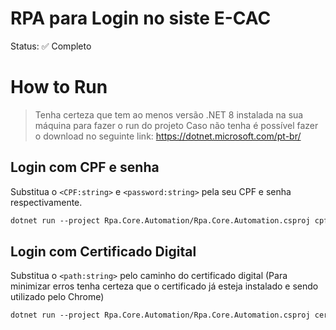 # RPA para Login no siste E-CAC

Status: ✅ Completo

# How to Run
> Tenha certeza que tem ao menos versão .NET 8 instalada na sua máquina para fazer o run do projeto
> Caso não tenha é possível fazer o download no seguinte link: https://dotnet.microsoft.com/pt-br/
## Login com CPF e senha
Substitua o `<CPF:string>` e `<password:string>` pela seu CPF e senha respectivamente.
```diff
dotnet run --project Rpa.Core.Automation/Rpa.Core.Automation.csproj cpf <CPF:string> <password:password>
```
## Login com Certificado Digital
Substitua o `<path:string>` pelo caminho do certificado digital (Para minimizar erros tenha certeza que o certificado já esteja instalado e sendo utilizado pelo Chrome)
```diff
dotnet run --project Rpa.Core.Automation/Rpa.Core.Automation.csproj cert <path:string>
```

